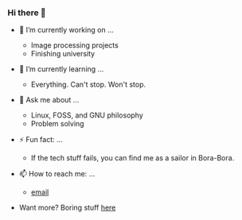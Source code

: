 ### Hi there 👋

- 🔭 I’m currently working on ...
  * Image processing projects
  * Finishing university

- 🌱 I’m currently learning ...
  * Everything. Can't stop. Won't stop.

- 💬 Ask me about ...
  * Linux, FOSS, and GNU philosophy
  * Problem solving
 
- ⚡ Fun fact: ...
  * If the tech stuff fails, you can find me as a sailor in Bora-Bora.


- 📫 How to reach me: ...
  * [email](mailto:tsiao98@gmail.com?subject=[GitHub]%20YourSubject)

- Want more?
 Boring stuff [here](./more.md)
<!--
**ctsiaousis/ctsiaousis** is a ✨ _special_ ✨ repository because its `README.md` (this file) appears on your GitHub profile.

Here are some ideas to get you started:

- 🔭 I’m currently working on ...
- 🌱 I’m currently learning ...
- 👯 I’m looking to collaborate on ...
- 🤔 I’m looking for help with ...
- 💬 Ask me about ...
- 📫 How to reach me: ...
- 😄 Pronouns: ...
- ⚡ Fun fact: ...
-->
